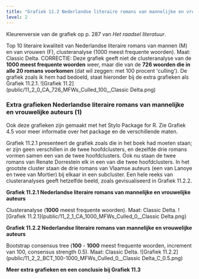 ```yaml
---
title: "Grafiek 11.2 Nederlandse literaire romans van mannelijke en vrouwelijke auteurs (1)"
level: 2
---
```


Kleurenversie van de grafiek op p. 287 van *Het raadsel literatuur*.

Top 10 literaire kwaliteit van Nederlandse literaire romans van mannen (M) en van vrouwen (F), clusteranalyse (1000 meest frequente woorden). Maat: Classic Delta. CORRECTIE: Deze grafiek geeft niet de clusteranalyse van de **1000 meest frequente woorden** weer, maar die van de **726 woorden die in alle 20 romans voorkomen** (dat wil zeggen: met 100 procent 'culling'). De grafiek zoals ik hem had bedoeld, staat hieronder bij de extra grafieken als Grafiek 11.2.1.
![Grafiek 11.2](public/11_2_0_CA_726_MFWs_Culled_100__Classic Delta.png)

### **Extra grafieken Nederlandse literaire romans van mannelijke en vrouwelijke auteurs (1)**

Ook deze grafieken zijn gemaakt met het Stylo Package for R. Zie  Grafiek 4.5 voor meer informatie over het package en de verschillende maten.

Grafiek 11.2.1 presenteert de grafiek zoals die in het boek had moeten staan; er zijn geen verschillen in de twee hoofdclusters, en dezelfde drie romans vormen samen een van de twee hoofdclusters. Ook nu staan de twee romans van Renate Dorrestein elk in een van die twee hoofdclusters. In het grootste cluster staan de drie romans van Vlaamse auteurs (een van Lanoye en twee van Mortier) bij elkaar in een subcluster. Een hele reeks van clusteranalyses geeft hetzelfde beeld, zoals gevisualiseerd in Grafiek 11.2.2.

**Grafiek 11.2.1 Nederlandse literaire romans van mannelijke en vrouwelijke auteurs**

Clusteranalyse (**1000** meest frequente woorden). Maat: Classic Delta.
![Grafiek 11.2.1](public/11_2_1_CA_1000_MFWs_Culled_0__Classic Delta.png)

**Grafiek 11.2.2 Nederlandse literaire romans van mannelijke en vrouwelijke auteurs**

Bootstrap consensus tree (**100** - **1000** meest frequente woorden, increment van 100, consensus strength 0.5). Maat: Classic Delta.
![Grafiek 11.2.2](public/11_2_2_BCT_100-1000_MFWs_Culled_0__Classic Delta_C_0.5.png)

**Meer extra grafieken en een conclusie bij Grafiek 11.3**
